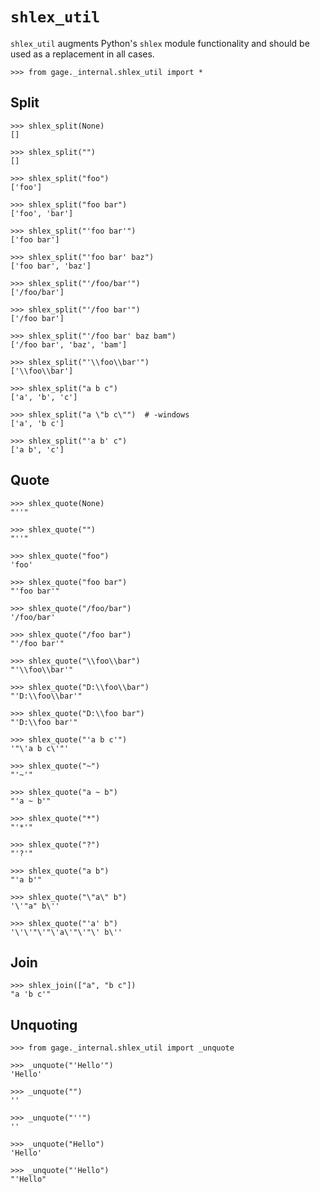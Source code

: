 # `shlex_util`

`shlex_util` augments Python's `shlex` module functionality and should
be used as a replacement in all cases.

    >>> from gage._internal.shlex_util import *

## Split

    >>> shlex_split(None)
    []

    >>> shlex_split("")
    []

    >>> shlex_split("foo")
    ['foo']

    >>> shlex_split("foo bar")
    ['foo', 'bar']

    >>> shlex_split("'foo bar'")
    ['foo bar']

    >>> shlex_split("'foo bar' baz")
    ['foo bar', 'baz']

    >>> shlex_split("'/foo/bar'")
    ['/foo/bar']

    >>> shlex_split("'/foo bar'")
    ['/foo bar']

    >>> shlex_split("'/foo bar' baz bam")
    ['/foo bar', 'baz', 'bam']

    >>> shlex_split("'\\foo\\bar'")
    ['\\foo\\bar']

    >>> shlex_split("a b c")
    ['a', 'b', 'c']

    >>> shlex_split("a \"b c\"")  # -windows
    ['a', 'b c']

    >>> shlex_split("'a b' c")
    ['a b', 'c']

## Quote

    >>> shlex_quote(None)
    "''"

    >>> shlex_quote("")
    "''"

    >>> shlex_quote("foo")
    'foo'

    >>> shlex_quote("foo bar")
    "'foo bar'"

    >>> shlex_quote("/foo/bar")
    '/foo/bar'

    >>> shlex_quote("/foo bar")
    "'/foo bar'"

    >>> shlex_quote("\\foo\\bar")
    "'\\foo\\bar'"

    >>> shlex_quote("D:\\foo\\bar")
    "'D:\\foo\\bar'"

    >>> shlex_quote("D:\\foo bar")
    "'D:\\foo bar'"

    >>> shlex_quote("'a b c'")
    '"\'a b c\'"'

    >>> shlex_quote("~")
    "'~'"

    >>> shlex_quote("a ~ b")
    "'a ~ b'"

    >>> shlex_quote("*")
    "'*'"

    >>> shlex_quote("?")
    "'?'"

    >>> shlex_quote("a b")
    "'a b'"

    >>> shlex_quote("\"a\" b")
    '\'"a" b\''

    >>> shlex_quote("'a' b")
    '\'\'"\'"\'a\'"\'"\' b\''

## Join

    >>> shlex_join(["a", "b c"])
    "a 'b c'"

## Unquoting

    >>> from gage._internal.shlex_util import _unquote

    >>> _unquote("'Hello'")
    'Hello'

    >>> _unquote("")
    ''

    >>> _unquote("''")
    ''

    >>> _unquote("Hello")
    'Hello'

    >>> _unquote("'Hello")
    "'Hello"
